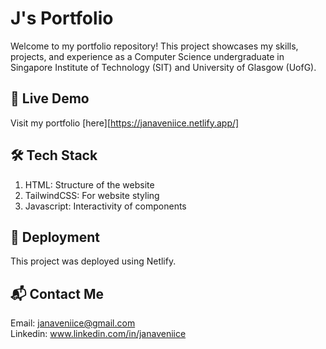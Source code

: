# J's Portfolio
Welcome to my portfolio repository! This project showcases my skills, projects, and experience as a Computer Science undergraduate in Singapore Institute of Technology (SIT) and University of Glasgow (UofG).

## 🔗 Live Demo
Visit my portfolio [here][https://janaveniice.netlify.app/]

## 🛠 Tech Stack
1. HTML: Structure of the website
2. TailwindCSS: For website styling
3. Javascript: Interactivity of components

## 🚀 Deployment
This project was deployed using Netlify.

## 📬 Contact Me
Email: janaveniice@gmail.com <br>
Linkedin: www.linkedin.com/in/janaveniice <br>